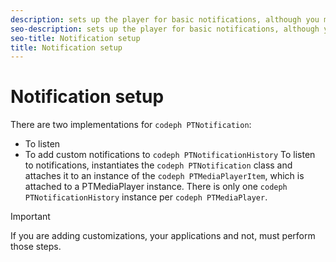 ```yaml
---
description: sets up the player for basic notifications, although you must complete the same set up for your custom notifications.
seo-description: sets up the player for basic notifications, although you must complete the same set up for your custom notifications.
seo-title: Notification setup
title: Notification setup
---
```


# Notification setup

There are two implementations for `codeph PTNotification`:
* To listen
* To add custom notifications to `codeph PTNotificationHistory`
To listen to notifications, instantiates the `codeph PTNotification` class and attaches it to an instance of the `codeph PTMediaPlayerItem`, which is attached to a PTMediaPlayer instance. There is only one `codeph PTNotificationHistory` instance per `codeph PTMediaPlayer`.

>[!IMPORTANT]
>
>If you are adding customizations, your applications and not, must perform those steps.
